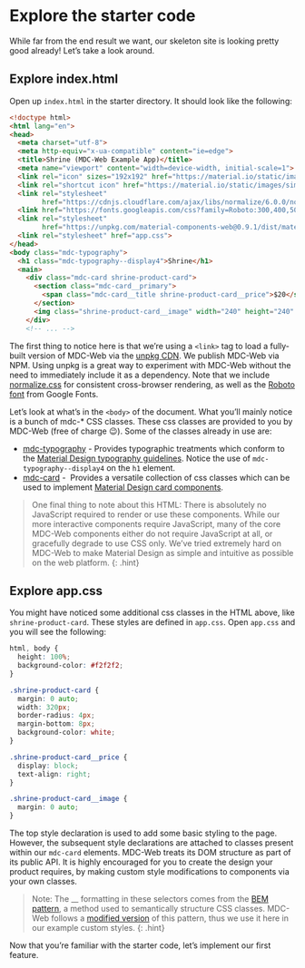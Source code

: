<!--docs:
title: "2. Explore the starter code"
layout: landing
section: codelab
path: /codelab/2-explore/
-->

<link rel="stylesheet" href="css/codelab.css" />

# Explore the starter code

While far from the end result we want, our skeleton site is looking pretty good already! Let’s take a look around.

## Explore index.html

Open up `index.html` in the starter directory. It should look like the following:

```html
<!doctype html>
<html lang="en">
<head>
  <meta charset="utf-8">
  <meta http-equiv="x-ua-compatible" content="ie=edge">
  <title>Shrine (MDC-Web Example App)</title>
  <meta name="viewport" content="width=device-width, initial-scale=1">
  <link rel="icon" sizes="192x192" href="https://material.io/static/images/simple-lp/favicons/components-192x192.png">
  <link rel="shortcut icon" href="https://material.io/static/images/simple-lp/favicons/components-72x72.png">
  <link rel="stylesheet"
        href="https://cdnjs.cloudflare.com/ajax/libs/normalize/6.0.0/normalize.min.css">
  <link href="https://fonts.googleapis.com/css?family=Roboto:300,400,500,700" rel="stylesheet">
  <link rel="stylesheet"
        href="https://unpkg.com/material-components-web@0.9.1/dist/material-components-web.min.css">
  <link rel="stylesheet" href="app.css">
</head>
<body class="mdc-typography">
  <h1 class="mdc-typography--display4">Shrine</h1>
  <main>
    <div class="mdc-card shrine-product-card">
      <section class="mdc-card__primary">
        <span class="mdc-card__title shrine-product-card__price">$20</span>
      </section>
      <img class="shrine-product-card__image" width="240" height="240" alt="Sunglasses" src="assets/sunnies.png">
    </div>
    <!-- ... -->
```

The first thing to notice here is that we’re using a `<link>` tag to load a fully-built version of MDC-Web via the [unpkg CDN](https://unpkg.com/#/). We publish MDC-Web via NPM. Using unpkg is a great way to experiment with MDC-Web without the need to immediately include it as a dependency. Note that we include [normalize.css](https://necolas.github.io/normalize.css/) for consistent cross-browser rendering, as well as the [Roboto font](https://fonts.google.com/specimen/Roboto) from Google Fonts.


Let’s look at what’s in the `<body>` of the document. What you’ll mainly notice is a bunch of mdc-* CSS classes. These css classes are provided to you by MDC-Web (free of charge 😉). Some of the classes already in use are:

- [mdc-typography](https://github.com/material-components/material-components-web/tree/master/packages/mdc-typography) - Provides typographic treatments which conform to the [Material Design typography guidelines](https://material.google.com/style/typography.html). Notice the use of `mdc-typography--display4` on the `h1` element.
- [mdc-card](https://github.com/material-components/material-components-web/tree/master/packages/mdc-card) -  Provides a versatile collection of css classes which can be used to implement [Material Design card components](https://material.io/guidelines/components/cards.html).

> One final thing to note about this HTML: There is absolutely no JavaScript required to render or use these components. While our more interactive components require JavaScript, many of the core MDC-Web components either do not require JavaScript at all, or gracefully degrade to use CSS only. We’ve tried extremely hard on MDC-Web to make Material Design as simple and intuitive as possible on the web platform.
{: .hint}

## Explore app.css

You might have noticed some additional css classes in the HTML above, like `shrine-product-card`. These styles are defined in `app.css`. Open `app.css` and you will see the following:

```css
html, body {
  height: 100%;
  background-color: #f2f2f2;
}

.shrine-product-card {
  margin: 0 auto;
  width: 320px;
  border-radius: 4px;
  margin-bottom: 8px;
  background-color: white;
}

.shrine-product-card__price {
  display: block;
  text-align: right;
}

.shrine-product-card__image {
  margin: 0 auto;
}
```

The top style declaration is used to add some basic styling to the page. However, the subsequent style declarations are attached to classes present within our `mdc-card` elements. MDC-Web treats its DOM structure as part of its public API. It is highly encouraged for you to create the design your product requires, by making custom style modifications to components via your own classes.

> Note: The __ formatting in these selectors comes from the [BEM pattern](http://getbem.com/), a method used to semantically structure CSS classes. MDC-Web follows a [modified version](https://csswizardry.com/2013/01/mindbemding-getting-your-head-round-bem-syntax/) of this pattern, thus we use it here in our example custom styles.
{: .hint}

Now that you’re familiar with the starter code, let’s implement our first feature.
